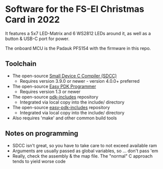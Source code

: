 # Software for the FS-EI Christmas Card in 2022

It features a 5x7 LED-Matrix and 6 WS2812 LEDs around it, as well as a button & USB-C port for power.

The onboard MCU is the Padauk PFS154 with the firmware in this repo.

## Toolchain
- The open-source [Small Device C Compiler (SDCC)](http://sdcc.sourceforge.net/)
  - Requires version 3.9.0 or newer - version 4.0.0+ preferred
- The open-source [Easy PDK Programmer](https://github.com/free-pdk/easy-pdk-programmer-software)
  - Requires version 1.3 or newer
- The open-source [pdk-includes](https://github.com/free-pdk/pdk-includes) repository
  - Integrated via local copy into the include/ directory
- The open-source [easy-pdk-includes](https://github.com/free-pdk/easy-pdk-includes) repository
  - Integrated via local copy into the include/ directory
- Also requires 'make' and other common build tools

## Notes on programming
- SDCC isn't great, so you have to take care to not exceed available ram
- Arguments are usually passed as global variables, so ... don't pass 'em
- Really, check the assembly & the map file. The "normal" C approach tends to yield worse code
